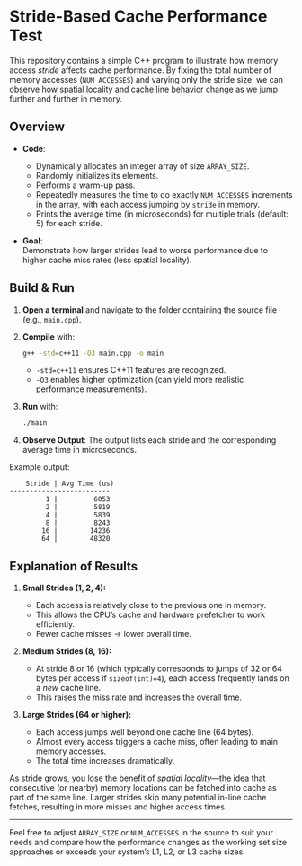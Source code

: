 # Stride-Based Cache Performance Test

This repository contains a simple C++ program to illustrate how memory access *stride* affects cache performance. By fixing the total number of memory accesses (`NUM_ACCESSES`) and varying only the stride size, we can observe how spatial locality and cache line behavior change as we jump further and further in memory.

## Overview

- **Code**:  
  - Dynamically allocates an integer array of size `ARRAY_SIZE`.  
  - Randomly initializes its elements.  
  - Performs a warm-up pass.  
  - Repeatedly measures the time to do exactly `NUM_ACCESSES` increments in the array, with each access jumping by `stride` in memory.  
  - Prints the average time (in microseconds) for multiple trials (default: 5) for each stride.

- **Goal**:  
  Demonstrate how larger strides lead to worse performance due to higher cache miss rates (less spatial locality).

## Build & Run

1. **Open a terminal** and navigate to the folder containing the source file (e.g., `main.cpp`).

2. **Compile** with:
   ```bash
   g++ -std=c++11 -O3 main.cpp -o main
   ```
   - `-std=c++11` ensures C++11 features are recognized.  
   - `-O3` enables higher optimization (can yield more realistic performance measurements).

3. **Run** with:
   ```bash
   ./main
   ```

4. **Observe Output**: The output lists each stride and the corresponding average time in microseconds.

Example output:

```
    Stride | Avg Time (us)
-------------------------
         1 |         6053
         2 |         5819
         4 |         5839
         8 |         8243
        16 |        14236
        64 |        48320
```

## Explanation of Results

1. **Small Strides (1, 2, 4):**  
   - Each access is relatively close to the previous one in memory.  
   - This allows the CPU’s cache and hardware prefetcher to work efficiently.  
   - Fewer cache misses → lower overall time.

2. **Medium Strides (8, 16):**  
   - At stride 8 or 16 (which typically corresponds to jumps of 32 or 64 bytes per access if `sizeof(int)=4`), each access frequently lands on a *new* cache line.  
   - This raises the miss rate and increases the overall time.

3. **Large Strides (64 or higher):**  
   - Each access jumps well beyond one cache line (64 bytes).  
   - Almost every access triggers a cache miss, often leading to main memory accesses.  
   - The total time increases dramatically.

As stride grows, you lose the benefit of *spatial locality*—the idea that consecutive (or nearby) memory locations can be fetched into cache as part of the same line. Larger strides skip many potential in-line cache fetches, resulting in more misses and higher access times.

---

Feel free to adjust `ARRAY_SIZE` or `NUM_ACCESSES` in the source to suit your needs and compare how the performance changes as the working set size approaches or exceeds your system’s L1, L2, or L3 cache sizes.
